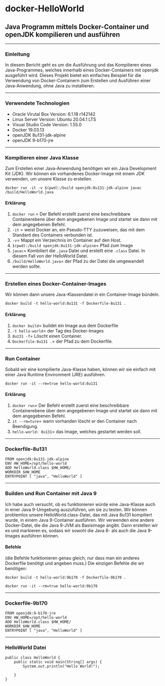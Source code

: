# docker-HelloWorld

## Java Programm mittels Docker-Container und openJDK kompilieren und ausführen
___

### Einleitung
In diesem Bericht geht es um die Ausführung und das Kompilieren eines Java-Programmes, welches innerhalb eines Docker-Containers mit openjdk ausgeführt wird.
Dieses Projekt bietet ein einfaches Beispiel für die Verwendung von Docker-Containern zum Erstellen und Ausführen einer Java-Anwendung, ohne Java zu installieren.
___

### Verwendete Technologien
* Oracle Virutal Box Version: 6.1.18 r142142
* Linux Server Version: Ubuntu 20.04.1 LTS
* Visual Studio Code Version: 1.55.0
* Docker 19.03.13
* openJDK 8u131-jdk-alpine
* openJDK 9-b170-jre
___

### Kompilieren einer Java Klasse
Zum Erstellen einer Java-Anwendung benötigen wir ein Java Development Kit (JDK). Wir können ein vorhandenes Docker-Image mit einem JDK verwenden, um unsere Klasse zu erstellen.

`docker run -it -v $(pwd):/build openjdk:8u131-jdk-alpine javac /build/HelloWorld.java`

#### Erklärung
1. `docker run` = Der Befehl erstellt zuerst eine beschreibbare Containerebene über dem angegebenen Image und startet sie dann mit dem angegebenen Befehl.
2. `-it` = weist Docker an, ein Pseudo-TTY zuzuweisen, das mit dem Standard des Containers verbunden ist. 
3. `-v`= Mappt ein Verzeichnis im Container auf den Host.
4. `$(pwd):/build openjdk:8u131-jdk-alpine`= Pfad zum Image
5. `javac`= Kombiliert die `.java` Datei und erstellt eine `.class` Datei. In diesem Fall von der HelloWorld Datei.
6. `/build/HelloWorld.java`= der Pfad zu der Datei die umgewandelt werden sollte.
___

### Erstellen eines Docker-Container-Images
Wir können dann unsere Java-Klassendatei in ein Container-Image bündeln.

`docker build -t hello-world:8u131 -f Dockerfile-8u131 . `

#### Erklärung
1. `docker build`= buildet ein Image aus dem Dockerfile
2. `-t hello-world`= der Tag des Docker-Images
3. `8u131 -f`= Löscht einen Container.
4. `Dockerfile-8u131 .`= der Pfad zu dem Dockerfile.
___

### Run Container
Sobald wir eine kompilierte Java-Klasse haben, können wir sie einfach mit einer Java Runtime Environment (JRE) ausführen.

`docker run -it --rm=true hello-world:8u131`

#### Erklärung
1. `docker run`= Der Befehl erstellt zuerst eine beschreibbare Containerebene über dem angegebenen Image und startet sie dann mit dem angegebenen Befehl.
2. `it --rm=ture`= wann vorhanden löscht er den Container nach Beendigung.
3. `hello-world: 8u131`= das Image, welches gestartet werden soll.
___

### Dockerfile-8u131
```
FROM openjdk:8u131-jdk-alpine
ENV HW_HOME=/opt/hello-world
ADD HelloWorld.class $HW_HOME/
WORKDIR $HW_HOME
ENTRYPOINT [ "java", "HelloWorld" ]
```
___

### Builden und Run Container mit Java 9
Ich habe auch versucht, ob es funktionieren würde eine Java-Klasse auch in einer Java 9-Umgebung auszuführen, um sie zu testen. Wir können problemlos unsere HelloWorld.class-Datei, das mit Java 8u131 kompiliert wurde, in einem Java 9-Container ausführen. Wir verwenden eine andere Docker-Datei, die die Java 9-JVM als Basisimage angibt. Dann erstellen wir es und markieren es, sodass wir sowohl die Java 8- als auch die Java 9-Images ausführen können.

#### Befehle
(die Befehle funktionieren genau gleich, nur dass man ein anderes Dockerfile benötigt und angeben muss.)
Die einzigen Befehle die wir benötigen:

`docker build -t hello-world:9b170 -f Dockerfile-9b170 .`

`docker run -it --rm=true hello-world:9b170`
___

### Dockerfile-9b170
```
FROM openjdk:9-b170-jre
ENV HW_HOME=/opt/hello-world
ADD HelloWorld.class $HW_HOME/
WORKDIR $HW_HOME
ENTRYPOINT [ "java", "HelloWorld" ]
```
___ 

### HelloWorld Datei
```
public class HelloWorld {
    public static void main(String[] args) {
        System.out.println("Hello World!");
        
    }
}
```
